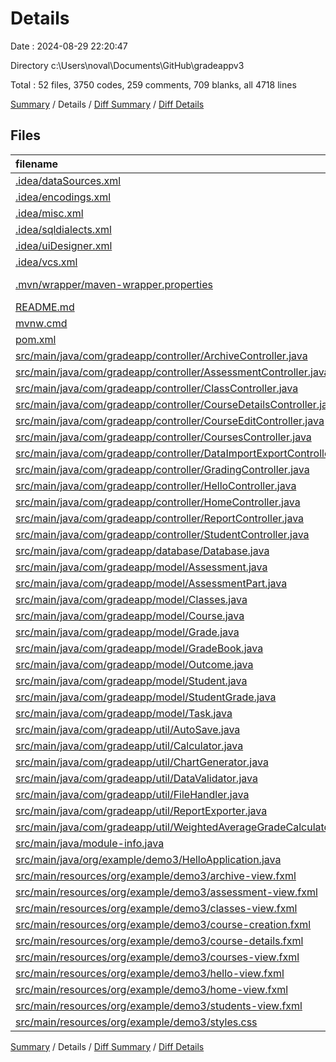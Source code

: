 # Details

Date : 2024-08-29 22:20:47

Directory c:\\Users\\noval\\Documents\\GitHub\\gradeappv3

Total : 52 files,  3750 codes, 259 comments, 709 blanks, all 4718 lines

[Summary](results.md) / Details / [Diff Summary](diff.md) / [Diff Details](diff-details.md)

## Files
| filename | language | code | comment | blank | total |
| :--- | :--- | ---: | ---: | ---: | ---: |
| [.idea/dataSources.xml](/.idea/dataSources.xml) | XML | 33 | 0 | 0 | 33 |
| [.idea/encodings.xml](/.idea/encodings.xml) | XML | 7 | 0 | 0 | 7 |
| [.idea/misc.xml](/.idea/misc.xml) | XML | 14 | 0 | 0 | 14 |
| [.idea/sqldialects.xml](/.idea/sqldialects.xml) | XML | 6 | 0 | 0 | 6 |
| [.idea/uiDesigner.xml](/.idea/uiDesigner.xml) | XML | 124 | 0 | 0 | 124 |
| [.idea/vcs.xml](/.idea/vcs.xml) | XML | 6 | 0 | 0 | 6 |
| [.mvn/wrapper/maven-wrapper.properties](/.mvn/wrapper/maven-wrapper.properties) | Java Properties | 2 | 0 | 0 | 2 |
| [README.md](/README.md) | Markdown | 19 | 0 | 17 | 36 |
| [mvnw.cmd](/mvnw.cmd) | Batch | 102 | 51 | 36 | 189 |
| [pom.xml](/pom.xml) | XML | 196 | 5 | 6 | 207 |
| [src/main/java/com/gradeapp/controller/ArchiveController.java](/src/main/java/com/gradeapp/controller/ArchiveController.java) | Java | 7 | 2 | 7 | 16 |
| [src/main/java/com/gradeapp/controller/AssessmentController.java](/src/main/java/com/gradeapp/controller/AssessmentController.java) | Java | 413 | 9 | 88 | 510 |
| [src/main/java/com/gradeapp/controller/ClassController.java](/src/main/java/com/gradeapp/controller/ClassController.java) | Java | 106 | 11 | 21 | 138 |
| [src/main/java/com/gradeapp/controller/CourseDetailsController.java](/src/main/java/com/gradeapp/controller/CourseDetailsController.java) | Java | 91 | 0 | 21 | 112 |
| [src/main/java/com/gradeapp/controller/CourseEditController.java](/src/main/java/com/gradeapp/controller/CourseEditController.java) | Java | 149 | 0 | 19 | 168 |
| [src/main/java/com/gradeapp/controller/CoursesController.java](/src/main/java/com/gradeapp/controller/CoursesController.java) | Java | 87 | 1 | 27 | 115 |
| [src/main/java/com/gradeapp/controller/DataImportExportController.java](/src/main/java/com/gradeapp/controller/DataImportExportController.java) | Java | 45 | 1 | 8 | 54 |
| [src/main/java/com/gradeapp/controller/GradingController.java](/src/main/java/com/gradeapp/controller/GradingController.java) | Java | 51 | 2 | 13 | 66 |
| [src/main/java/com/gradeapp/controller/HelloController.java](/src/main/java/com/gradeapp/controller/HelloController.java) | Java | 49 | 7 | 12 | 68 |
| [src/main/java/com/gradeapp/controller/HomeController.java](/src/main/java/com/gradeapp/controller/HomeController.java) | Java | 23 | 3 | 10 | 36 |
| [src/main/java/com/gradeapp/controller/ReportController.java](/src/main/java/com/gradeapp/controller/ReportController.java) | Java | 52 | 3 | 15 | 70 |
| [src/main/java/com/gradeapp/controller/StudentController.java](/src/main/java/com/gradeapp/controller/StudentController.java) | Java | 129 | 15 | 18 | 162 |
| [src/main/java/com/gradeapp/database/Database.java](/src/main/java/com/gradeapp/database/Database.java) | Java | 362 | 8 | 33 | 403 |
| [src/main/java/com/gradeapp/model/Assessment.java](/src/main/java/com/gradeapp/model/Assessment.java) | Java | 170 | 10 | 49 | 229 |
| [src/main/java/com/gradeapp/model/AssessmentPart.java](/src/main/java/com/gradeapp/model/AssessmentPart.java) | Java | 29 | 2 | 8 | 39 |
| [src/main/java/com/gradeapp/model/Classes.java](/src/main/java/com/gradeapp/model/Classes.java) | Java | 41 | 0 | 12 | 53 |
| [src/main/java/com/gradeapp/model/Course.java](/src/main/java/com/gradeapp/model/Course.java) | Java | 80 | 0 | 22 | 102 |
| [src/main/java/com/gradeapp/model/Grade.java](/src/main/java/com/gradeapp/model/Grade.java) | Java | 46 | 2 | 15 | 63 |
| [src/main/java/com/gradeapp/model/GradeBook.java](/src/main/java/com/gradeapp/model/GradeBook.java) | Java | 62 | 3 | 14 | 79 |
| [src/main/java/com/gradeapp/model/Outcome.java](/src/main/java/com/gradeapp/model/Outcome.java) | Java | 53 | 0 | 15 | 68 |
| [src/main/java/com/gradeapp/model/Student.java](/src/main/java/com/gradeapp/model/Student.java) | Java | 53 | 3 | 13 | 69 |
| [src/main/java/com/gradeapp/model/StudentGrade.java](/src/main/java/com/gradeapp/model/StudentGrade.java) | Java | 9 | 0 | 4 | 13 |
| [src/main/java/com/gradeapp/model/Task.java](/src/main/java/com/gradeapp/model/Task.java) | Java | 69 | 2 | 18 | 89 |
| [src/main/java/com/gradeapp/util/AutoSave.java](/src/main/java/com/gradeapp/util/AutoSave.java) | Java | 0 | 33 | 1 | 34 |
| [src/main/java/com/gradeapp/util/Calculator.java](/src/main/java/com/gradeapp/util/Calculator.java) | Java | 112 | 0 | 21 | 133 |
| [src/main/java/com/gradeapp/util/ChartGenerator.java](/src/main/java/com/gradeapp/util/ChartGenerator.java) | Java | 46 | 0 | 13 | 59 |
| [src/main/java/com/gradeapp/util/DataValidator.java](/src/main/java/com/gradeapp/util/DataValidator.java) | Java | 51 | 3 | 10 | 64 |
| [src/main/java/com/gradeapp/util/FileHandler.java](/src/main/java/com/gradeapp/util/FileHandler.java) | Java | 220 | 68 | 51 | 339 |
| [src/main/java/com/gradeapp/util/ReportExporter.java](/src/main/java/com/gradeapp/util/ReportExporter.java) | Java | 50 | 1 | 9 | 60 |
| [src/main/java/com/gradeapp/util/WeightedAverageGradeCalculator.java](/src/main/java/com/gradeapp/util/WeightedAverageGradeCalculator.java) | Java | 30 | 2 | 11 | 43 |
| [src/main/java/module-info.java](/src/main/java/module-info.java) | Java | 31 | 0 | 13 | 44 |
| [src/main/java/org/example/demo3/HelloApplication.java](/src/main/java/org/example/demo3/HelloApplication.java) | Java | 20 | 2 | 4 | 26 |
| [src/main/resources/org/example/demo3/archive-view.fxml](/src/main/resources/org/example/demo3/archive-view.fxml) | XML | 17 | 0 | 4 | 21 |
| [src/main/resources/org/example/demo3/assessment-view.fxml](/src/main/resources/org/example/demo3/assessment-view.fxml) | XML | 49 | 0 | 2 | 51 |
| [src/main/resources/org/example/demo3/classes-view.fxml](/src/main/resources/org/example/demo3/classes-view.fxml) | XML | 42 | 0 | 5 | 47 |
| [src/main/resources/org/example/demo3/course-creation.fxml](/src/main/resources/org/example/demo3/course-creation.fxml) | XML | 45 | 0 | 11 | 56 |
| [src/main/resources/org/example/demo3/course-details.fxml](/src/main/resources/org/example/demo3/course-details.fxml) | XML | 41 | 0 | 10 | 51 |
| [src/main/resources/org/example/demo3/courses-view.fxml](/src/main/resources/org/example/demo3/courses-view.fxml) | XML | 45 | 5 | 7 | 57 |
| [src/main/resources/org/example/demo3/hello-view.fxml](/src/main/resources/org/example/demo3/hello-view.fxml) | XML | 161 | 0 | 3 | 164 |
| [src/main/resources/org/example/demo3/home-view.fxml](/src/main/resources/org/example/demo3/home-view.fxml) | XML | 27 | 0 | 3 | 30 |
| [src/main/resources/org/example/demo3/students-view.fxml](/src/main/resources/org/example/demo3/students-view.fxml) | XML | 54 | 2 | 7 | 63 |
| [src/main/resources/org/example/demo3/styles.css](/src/main/resources/org/example/demo3/styles.css) | CSS | 24 | 3 | 3 | 30 |

[Summary](results.md) / Details / [Diff Summary](diff.md) / [Diff Details](diff-details.md)